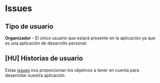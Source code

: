 # Issues
## Tipo de usuario

**Organizador** - El único usuario que estará presente en la aplicación ya que es una aplicación de desarrollo personal.

## [HU] Historias de usuario

Estas [issues](https://github.com/jesusmarzor/Proyecto-IV/issues) nos proporcionan los objetivos a tener en cuenta para desarrollar nuestra aplicación. 
